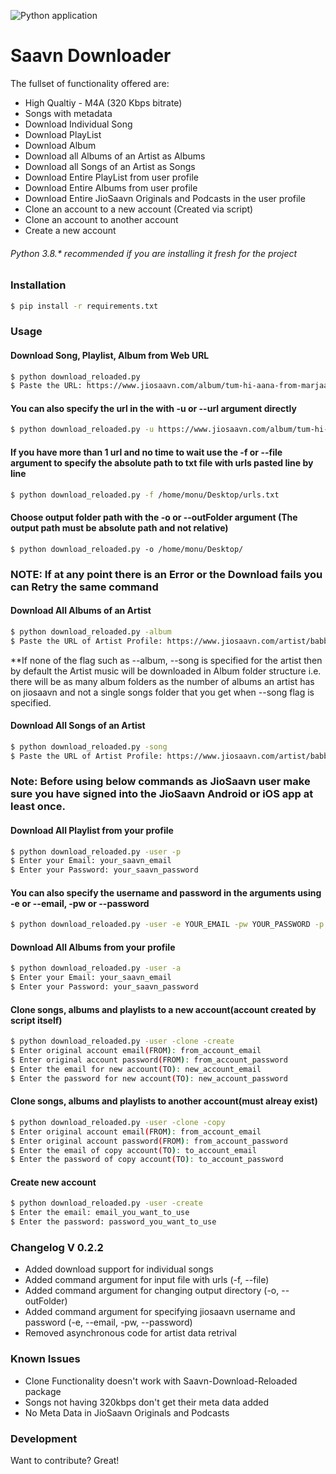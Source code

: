 ![Python application](https://github.com/monuyadav016/Saavn-Downloader/workflows/Python%20application/badge.svg)

# Saavn Downloader
The fullset of functionality offered are:
  - High Qualtiy - M4A (320 Kbps bitrate)
  - Songs with metadata
  - Download Individual Song
  - Download PlayList
  - Download Album
  - Download all Albums of an Artist as Albums
  - Download all Songs of an Artist as Songs
  - Download Entire PlayList from user profile
  - Download Entire Albums from user profile
  - Download Entire JioSaavn Originals and Podcasts in the user profile
  - Clone an account to a new account (Created via script)
  - Clone an account to another account
  - Create a new account
 
###### Python 3.8.* recommended if you are installing it fresh for the project

### Installation
```sh
$ pip install -r requirements.txt
```

### Usage

#### Download Song, Playlist, Album from Web URL
```sh
$ python download_reloaded.py
$ Paste the URL: https://www.jiosaavn.com/album/tum-hi-aana-from-marjaavaan/j9bfphC2728_
```

#### You can also specify the url in the with -u or --url argument directly
```sh
$ python download_reloaded.py -u https://www.jiosaavn.com/album/tum-hi-aana-from-marjaavaan/j9bfphC2728_
```

#### If you have more than 1 url and no time to wait use the -f or --file argument to specify the absolute path to txt file with urls pasted line by line
```sh
$ python download_reloaded.py -f /home/monu/Desktop/urls.txt
```

#### Choose output folder path with the -o or --outFolder argument (The output path must be absolute path and not relative)
```
$ python download_reloaded.py -o /home/monu/Desktop/
```


### NOTE: If at any point there is an Error or the Download fails you can Retry the same command

#### Download All Albums of an Artist
```sh
$ python download_reloaded.py -album
$ Paste the URL of Artist Profile: https://www.jiosaavn.com/artist/babbal-rai-albums/pRd5ZTGrLv8_
``` 
*\*If none of the flag such as --album, --song is specified for the artist then by default the Artist music will be downloaded in Album folder structure i.e. there will be as many album folders as the number of albums an artist has on jiosaavn and not a single songs folder that you get when --song flag is specified.  


#### Download All Songs of an Artist
```sh
$ python download_reloaded.py -song
$ Paste the URL of Artist Profile: https://www.jiosaavn.com/artist/babbal-rai-albums/pRd5ZTGrLv8_
```


### Note: Before using below commands as JioSaavn user make sure you have signed into the JioSaavn Android or iOS app at least once.

#### Download All Playlist from your profile
```sh
$ python download_reloaded.py -user -p
$ Enter your Email: your_saavn_email
$ Enter your Password: your_saavn_password
```

#### You can also specify the username and password in the arguments using -e or --email, -pw or --password
```sh
$ python download_reloaded.py -user -e YOUR_EMAIL -pw YOUR_PASSWORD -p
```

#### Download All Albums from your profile
```sh
$ python download_reloaded.py -user -a
$ Enter your Email: your_saavn_email
$ Enter your Password: your_saavn_password
```

#### Clone songs, albums and playlists to a new account(account created by script itself)
```sh
$ python download_reloaded.py -user -clone -create
$ Enter original account email(FROM): from_account_email
$ Enter original account password(FROM): from_account_password
$ Enter the email for new account(TO): new_account_email
$ Enter the password for new account(TO): new_account_password
```

#### Clone songs, albums and playlists to another account(must alreay exist)
```sh
$ python download_reloaded.py -user -clone -copy
$ Enter original account email(FROM): from_account_email
$ Enter original account password(FROM): from_account_password
$ Enter the email of copy account(TO): to_account_email
$ Enter the password of copy account(TO): to_account_password
```

#### Create new account
```sh
$ python download_reloaded.py -user -create
$ Enter the email: email_you_want_to_use
$ Enter the password: password_you_want_to_use
```

### Changelog V 0.2.2
  - Added download support for individual songs
  - Added command argument for input file with urls (-f, --file)
  - Added command argument for changing output directory (-o, --outFolder)
  - Added command argument for specifying jiosaavn username and password (-e, --email, -pw, --password)
  - Removed asynchronous code for artist data retrival


### Known Issues
  - Clone Functionality doesn't work with Saavn-Download-Reloaded package
  - Songs not having 320kbps don't get their meta data added
  - No Meta Data in JioSaavn Originals and Podcasts

### Development

Want to contribute? Great!
